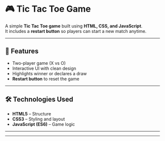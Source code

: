 # 🎮 Tic Tac Toe Game

A simple **Tic Tac Toe game** built using **HTML, CSS, and JavaScript**.  
It includes a **restart button** so players can start a new match anytime.

---

## 🚀 Features
- Two-player game (X vs O)
- Interactive UI with clean design
- Highlights winner or declares a draw
- **Restart button** to reset the game

---

## 🛠️ Technologies Used
- **HTML5** – Structure  
- **CSS3** – Styling and layout  
- **JavaScript (ES6)** – Game logic  

---
 ---
